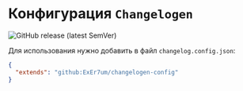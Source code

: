 # Конфигурация `Changelogen`

![GitHub release (latest SemVer)](https://img.shields.io/github/v/release/exer7um/changelogen-config?color=%232563EB&label=%D0%A0%D0%B5%D0%BB%D0%B8%D0%B7)

Для использования нужно добавить в файл `changelog.config.json`:

```json
{
  "extends": "github:ExEr7um/changelogen-config"
}
```
